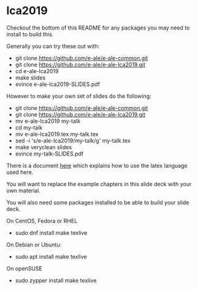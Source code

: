 # lca2019

Checkout the bottom of this README for any packages you may need to install to build this.

Generally you can try these out with:

* git clone https://github.com/e-ale/e-ale-common.git
* git clone https://github.com/e-ale/e-ale-lca2019.git
* cd e-ale-lca2019
* make slides
* evince e-ale-lca2019-SLIDES.pdf

However to make your own set of slides do the following:

* git clone https://github.com/e-ale/e-ale-common.git
* git clone https://github.com/e-ale/e-ale-lca2019.git
* mv e-ale-lca2019 my-talk
* cd my-talk
* mv e-ale-lca2019.tex my-talk.tex
* sed -i 's/e-ale-lca2019/my-talk/g' my-talk.tex
* make veryclean slides
* evince my-talk-SLIDES.pdf

There is a document <a href="https://cm.c-ale.org/Docs/C-ALE_talkware.pdf">here</a>
which explains how to use the latex language used here.

You will want to replace the example chapters in this slide
deck with your own material.

You will also need some packages installed to be able to
build your slide deck.

On CentOS, Fedora or RHEL

* sudo dnf install make texlive

On Debian or Ubuntu:

* sudo apt install make texlive

On openSUSE

* sudo zypper install make texlive

